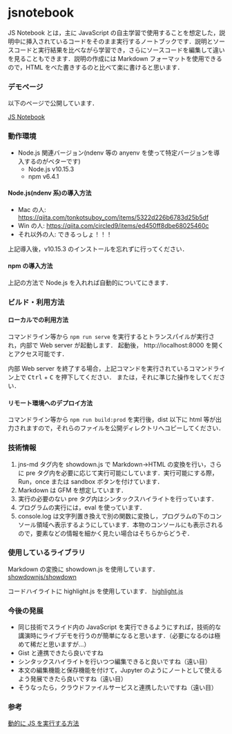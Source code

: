 # jsnotebook

JS Notebook とは，主に JavaScript の自主学習で使用することを想定した，説明中に挿入されているコードをそのまま実行するノートブックです．説明とソースコードと実行結果を比べながら学習でき，さらにソースコードを編集して違いを見ることもできます．説明の作成には Markdown フォーマットを使用できるので，HTML をべた書きするのと比べて楽に書けると思います．

### デモページ

以下のページで公開しています．

[JS Notebook](https://jsnotebook.sudalab.net/)

### 動作環境

-   Node.js 関連バージョン(ndenv 等の anyenv を使って特定バージョンを導入するのがベターです)
    -   Node.js v10.15.3
    -   npm v6.4.1

#### Node.js(ndenv 系)の導入方法

-   Mac の人: https://qiita.com/tonkotsuboy_com/items/5322d226b6783d25b5df
-   Win の人: https://qiita.com/circled9/items/ed450ff8dbe68025460c
-   それ以外の人: できるっしょ！！！

上記導入後，v10.15.3 のインストールを忘れずに行ってください．

#### npm の導入方法

上記の方法で Node.js を入れれば自動的についてにきます．

### ビルド・利用方法

#### ローカルでの利用方法

コマンドライン等から `npm run serve` を実行するとトランスパイルが実行され，内部で Web server が起動します．
起動後， http://localhost:8000 を開くとアクセス可能です．

内部 Web server を終了する場合，上記コマンドを実行されているコマンドライン上で <kbd>Ctrl</kbd> + <kbd>C</kbd> を押下してください．
または，それに準じた操作をしてください．

#### リモート環境へのデプロイ方法

コマンドライン等から `npm run build:prod` を実行後，dist 以下に html 等が出力されますので，それらのファイルを公開ディレクトリへコピーしてください．

### 技術情報

1. jns-md タグ内を showdown.js で Markdown→HTML の変換を行い，さらに pre タグ内を必要に応じて実行可能にしています．実行可能にする際，Run，once または sandbox ボタンを付けています．
1. Markdown は GFM を想定しています．
1. 実行の必要のない pre タグ内はシンタックスハイライトを行っています．
1. プログラムの実行には，eval を使っています．
1. console.log は文字列置き換えで別の関数に変換し，プログラムの下のコンソール領域へ表示するようにしています．本物のコンソールにも表示されるので，要素などの情報を細かく見たい場合はそちらからどうぞ．

### 使用しているライブラリ

Markdown の変換に showdown.js を使用しています．
[showdownjs/showdown](https://github.com/showdownjs/showdown)

コードハイライトに highlight.js を使用しています．
[highlight.js](https://highlightjs.org/)

### 今後の発展

-   同じ技術でスライド内の JavaScript を実行できるようにすれば，技術的な講演時にライブデモを行うのが簡単になると思います．（必要になるのは極めて稀だと思いますが…）
-   Gist と連携できたら良いですね
-   シンタックスハイライトを行いつつ編集できると良いですね（遠い目）
-   本文の編集機能と保存機能を付けて，Jupyter のようにノートとして使えるよう発展できたら良いですね（遠い目）
-   そうなったら，クラウドファイルサービスと連携したいですね（遠い目）

### 参考

[動的に JS を実行する方法](https://qiita.com/w650/items/adb108649a0e2a86f334)
